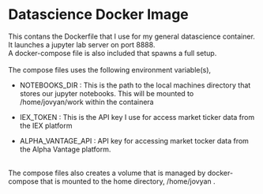 # Datascience Docker Image

This contans the Dockerfile that I use for my general datascience container. <br>
It launches a jupyter lab server on port 8888. <br>
A docker-compose file is also included that spawns a full setup. <br>
<br>
The compose files uses the following environment variable(s),

+ NOTEBOOKS_DIR : This is the path to the local machines directory that stores our jupyter notebooks.
		  This will be mounted to /home/jovyan/work within the containera

+ IEX_TOKEN	: This is the API key I use for access market ticker data from the IEX platform

+ ALPHA_VANTAGE_API : API key for accessing market tocker data from the Alpha Vantage platform.
<br>
The compose files also creates a volume that is managed by docker-compose that is mounted to
the home directory, /home/jovyan .

